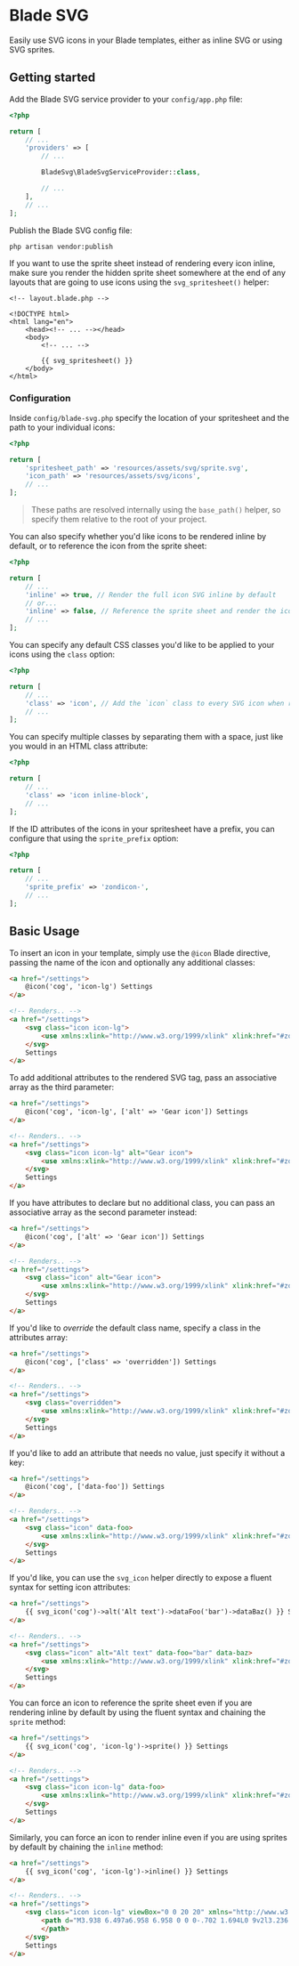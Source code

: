 # Blade SVG

Easily use SVG icons in your Blade templates, either as inline SVG or using SVG sprites.

## Getting started

Add the Blade SVG service provider to your `config/app.php` file:

```php
<?php

return [
    // ...
    'providers' => [
        // ...

        BladeSvg\BladeSvgServiceProvider::class,

        // ...
    ],
    // ...
];
```

Publish the Blade SVG config file:

```
php artisan vendor:publish
```

If you want to use the sprite sheet instead of rendering every icon inline, make sure you render the hidden sprite sheet somewhere at the end of any layouts that are going to use icons using the `svg_spritesheet()` helper:

```
<!-- layout.blade.php -->

<!DOCTYPE html>
<html lang="en">
    <head><!-- ... --></head>
    <body>
        <!-- ... -->

        {{ svg_spritesheet() }}
    </body>
</html>
```

### Configuration

Inside `config/blade-svg.php` specify the location of your spritesheet and the path to your individual icons:

```php
<?php

return [
    'spritesheet_path' => 'resources/assets/svg/sprite.svg',
    'icon_path' => 'resources/assets/svg/icons',
    // ...
];
```

> These paths are resolved internally using the `base_path()` helper, so specify them relative to the root of your project.

You can also specify whether you'd like icons to be rendered inline by default, or to reference the icon from the sprite sheet:

```php
<?php

return [
    // ...
    'inline' => true, // Render the full icon SVG inline by default
    // or...
    'inline' => false, // Reference the sprite sheet and render the icon with a `use` tag
    // ...
];
```

You can specify any default CSS classes you'd like to be applied to your icons using the `class` option:

```php
<?php

return [
    // ...
    'class' => 'icon', // Add the `icon` class to every SVG icon when rendered
    // ...
];
```

You can specify multiple classes by separating them with a space, just like you would in an HTML class attribute:

```php
<?php

return [
    // ...
    'class' => 'icon inline-block',
    // ...
];
```

If the ID attributes of the icons in your spritesheet have a prefix, you can configure that using the `sprite_prefix` option:

```php
<?php

return [
    // ...
    'sprite_prefix' => 'zondicon-',
    // ...
];
```

## Basic Usage

To insert an icon in your template, simply use the `@icon` Blade directive, passing the name of the icon and optionally any additional classes:

```html
<a href="/settings">
    @icon('cog', 'icon-lg') Settings
</a>

<!-- Renders.. -->
<a href="/settings">
    <svg class="icon icon-lg">
        <use xmlns:xlink="http://www.w3.org/1999/xlink" xlink:href="#zondicon-cog"></use>
    </svg>
    Settings
</a>
```

To add additional attributes to the rendered SVG tag, pass an associative array as the third parameter:

```html
<a href="/settings">
    @icon('cog', 'icon-lg', ['alt' => 'Gear icon']) Settings
</a>

<!-- Renders.. -->
<a href="/settings">
    <svg class="icon icon-lg" alt="Gear icon">
        <use xmlns:xlink="http://www.w3.org/1999/xlink" xlink:href="#zondicon-cog"></use>
    </svg>
    Settings
</a>
```

If you have attributes to declare but no additional class, you can pass an associative array as the second parameter instead:

```html
<a href="/settings">
    @icon('cog', ['alt' => 'Gear icon']) Settings
</a>

<!-- Renders.. -->
<a href="/settings">
    <svg class="icon" alt="Gear icon">
        <use xmlns:xlink="http://www.w3.org/1999/xlink" xlink:href="#zondicon-cog"></use>
    </svg>
    Settings
</a>
```

If you'd like to _override_ the default class name, specify a class in the attributes array:

```html
<a href="/settings">
    @icon('cog', ['class' => 'overridden']) Settings
</a>

<!-- Renders.. -->
<a href="/settings">
    <svg class="overridden">
        <use xmlns:xlink="http://www.w3.org/1999/xlink" xlink:href="#zondicon-cog"></use>
    </svg>
    Settings
</a>
```

If you'd like to add an attribute that needs no value, just specify it without a key:

```html
<a href="/settings">
    @icon('cog', ['data-foo']) Settings
</a>

<!-- Renders.. -->
<a href="/settings">
    <svg class="icon" data-foo>
        <use xmlns:xlink="http://www.w3.org/1999/xlink" xlink:href="#zondicon-cog"></use>
    </svg>
    Settings
</a>
```

If you'd like, you can use the `svg_icon` helper directly to expose a fluent syntax for setting icon attributes:

```html
<a href="/settings">
    {{ svg_icon('cog')->alt('Alt text')->dataFoo('bar')->dataBaz() }} Settings
</a>

<!-- Renders.. -->
<a href="/settings">
    <svg class="icon" alt="Alt text" data-foo="bar" data-baz>
        <use xmlns:xlink="http://www.w3.org/1999/xlink" xlink:href="#zondicon-cog"></use>
    </svg>
    Settings
</a>
```

You can force an icon to reference the sprite sheet even if you are rendering inline by default by using the fluent syntax and chaining the `sprite` method:

```html
<a href="/settings">
    {{ svg_icon('cog', 'icon-lg')->sprite() }} Settings
</a>

<!-- Renders.. -->
<a href="/settings">
    <svg class="icon icon-lg" data-foo>
        <use xmlns:xlink="http://www.w3.org/1999/xlink" xlink:href="#zondicon-cog"></use>
    </svg>
    Settings
</a>
```

Similarly, you can force an icon to render inline even if you are using sprites by default by chaining the `inline` method:

```html
<a href="/settings">
    {{ svg_icon('cog', 'icon-lg')->inline() }} Settings
</a>

<!-- Renders.. -->
<a href="/settings">
    <svg class="icon icon-lg" viewBox="0 0 20 20" xmlns="http://www.w3.org/2000/svg">
        <path d="M3.938 6.497a6.958 6.958 0 0 0-.702 1.694L0 9v2l3.236.809c.16.6.398 1.169.702 1.694l-1.716 2.861 1.414 1.414 2.86-1.716a6.958 6.958 0 0 0 1.695.702L9 20h2l.809-3.236a6.96 6.96 0 0 0 1.694-.702l2.861 1.716 1.414-1.414-1.716-2.86a6.958 6.958 0 0 0 .702-1.695L20 11V9l-3.236-.809a6.958 6.958 0 0 0-.702-1.694l1.716-2.861-1.414-1.414-2.86 1.716a6.958 6.958 0 0 0-1.695-.702L11 0H9l-.809 3.236a6.96 6.96 0 0 0-1.694.702L3.636 2.222 2.222 3.636l1.716 2.86zM10 13a3 3 0 1 0 0-6 3 3 0 0 0 0 6z" fill-rule="evenodd">
        </path>
    </svg>
    Settings
</a>
```
